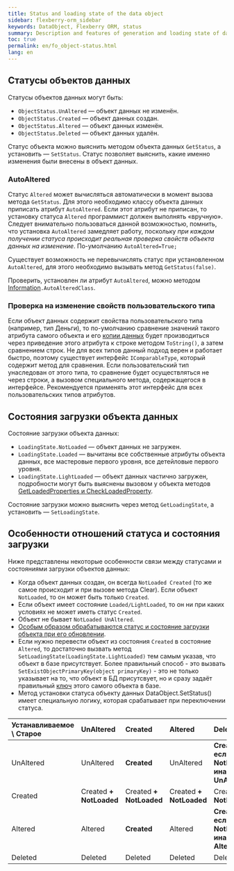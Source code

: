 ```yaml
---
title: Status and loading state of the data object
sidebar: flexberry-orm_sidebar
keywords: DataObject, Flexberry ORM, status
summary: Description and features of generation and loading state of data objects
toc: true
permalink: en/fo_object-status.html
lang: en
---
```


## Статусы объектов данных

Статусы объектов данных могут быть:

* `ObjectStatus.UnAltered` — объект данных не изменён.
* `ObjectStatus.Created` — объект данных создан.
* `ObjectStatus.Altered` — объект данных изменён.
* `ObjectStatus.Deleted` — объект данных удалён.

Статус объекта можно выяснить методом объекта данных `GetStatus`, а установить — `SetStatus`. Статус позволяет выяснить, какие именно изменения были внесены в объект данных.

### AutoAltered

Статус `Altered` может вычисляться автоматически в момент вызова метода `GetStatus`. Для этого необходимо классу объекта данных приписать атрибут `AutoAltered`. Если этот атрибут не приписан, то установку статуса `Altered` программист должен выполнять «вручную». Следует внимательно пользоваться данной возможностью, помнить, что установка `AutoAltered` замедляет работу, поскольку *при каждом получении статуса происходит реальная проверка свойств объекта данных на изменение*. По-умолчанию `AutoAltered=True;`

Существует возможность не перевычислять статус при установленном `AutoAltered`, для этого необходимо вызывать метод `GetStatus(false)`.

Проверить, установлен ли атрибут `AutoAltered`, можно методом [Information](fo_methods-class-information.html)`.AutoAlteredClass`.

### Проверка на изменение свойств пользовательского типа

Если объект данных содержит свойства пользовательского типа (например, тип Деньги), то по-умолчанию сравнение значений такого атрибута самого объекта и его [копии данных](fo_data-object-copy.html) будет производиться через приведение этого атрибута к строке методом `ToString()`, а затем сравнением строк. Не для всех типов данный подход верен и работает быстро, поэтому существует интерфейс `IComparableType`, который содержит метод для сравнения. Если пользовательский тип унаследован от этого типа, то сравнение будет осуществляться не через строки, а вызовом специального метода, содержащегося в интерфейсе. Рекомендуется применять этот интерфейс для всех пользовательских типов атрибутов.

## Состояния загрузки объекта данных

Состояние загрузки объекта данных:

* `LoadingState.NotLoaded` — объект данных не загружен.
* `LoadingState.Loaded` — вычитаны все собственные атрибуты объекта данных, все мастеровые первого уровня, все детейловые первого уровня.
* `LoadingState.LightLoaded` — объект данных частично загружен, подробности могут быть выяснены вызовом у объекта методов [GetLoadedProperties и CheckLoadedProperty](fo_definition-loaded-properties.html).

Состояние загрузки можно выяснить через метод `GetLoadingState`, а установить — `SetLoadingState`.

## Особенности отношений статуса и состояния загрузки

Ниже представлены некоторые особенности связи между статусами и состояниями загрузки объектов данных:

* Когда объект данных создан, он всегда `NotLoaded Created` (то же самое происходит и при вызове метода Clear). Если объект `NotLoaded`, то он может быть только `Created`.
* Если объект имеет состояние `Loaded/LightLoaded`, то он ни при каких условиях не может иметь статус `Created`. 
* Объект не бывает `NotLoaded UnAltered`.
* [Особым образом обрабатываются статус и состояние загрузки объекта при его обновлении](fo_processing-status-and-condition-of-load-object-data-services.html).
* Если нужно перевести объект из состояния `Created` в состояние `Altered`, то достаточно вызвать метод `SetLoadingState(LoadingState.LightLoaded)` тем самым указав, что объект в базе присутствует. Более правильный способ - это вызвать `SetExistObjectPrimaryKey(object primaryKey)` - это не только указывает на то, что объект в БД присутсвует, но и сразу задаёт правильный [ключ](fo_primary-keys-objects.html) этого самого объекта в базе.
* Метод установки статуса объекту данных DataObject.SetStatus() имеет специальную логику, которая срабатывает при переключении статуса. 

| **Устанавливаемое \ Старое** | UnAltered | Created | Altered | Deleted|
|:---------------|:---------------|:---------------|:---------------|:---------------
| UnAltered | UnAltered | **Created** | UnAltered | **Created если NotLoaded, иначе UnAltered**|
| Created | Created **+ NotLoaded** | Created **+ NotLoaded** | Created **+ NotLoaded** | Created **+ NotLoaded**|
| Altered| Altered | **Created** | Altered | **Created если NotLoaded, иначе Altered**|
| Deleted | Deleted | Deleted | Deleted | Deleted|